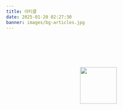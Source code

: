 ```yaml
---
title: 아티클
date: 2025-01-20 02:27:30
banner: images/bg-articles.jpg
---
```


<style>
  #loading {
    margin: 100px 0;
    text-align: center;
  }
  #smarteditor-view p.se-text-paragraph {
    margin: 0;
  }
  #contents-omit {
    position: relative;
    padding: 0 0 100px;
    text-align: center;
  }
  #contents-omit:before {
    content: "";
    display: block;
    position: absolute;
    right: 0;
    bottom: 100%;
    left: 0;
    height: 200px;
    background: linear-gradient(0deg, rgba(255,255,255,1) 0%, rgba(255,255,255,0) 100%);
  }
  #contents-omit a {
    display: inline-block;
    padding: 15px 40px;
    background-color: var(--color-footer-background);
    color: #fff;
    font-size: 20px;
    font-weight: bold;
    text-decoration: none;
  }
</style>

<div id="loading">
  <img src="/images/ui-loading.svg" width="100" alt="">
</div>
<div id="smarteditor-view">
  <!--  -->
</div>
<div id="contents-omit" style="display: none;">
  <a target="_blank">전체글 보기</a>
</div>

<script>
  const postId = window.location.search.split('postId=')[1];
  axios.get(`https://7q4yn3iplb.execute-api.ap-northeast-2.amazonaws.com/blogs/ulive_/posts/${postId}`)
    .then(function (response) {
      const data = response.data;
      const {title, content} = data;
      const $content = $(content);
      const selectCounts = 5;
      const multipleNthSelector = (function () {
        return Array(selectCounts).fill('').map(function (element, index) {
          return ':nth-child(' + (index + 1) + ')';
        }).join(', ');
        // output e.g. - 'nth-child(1), nth-child(2), nth-child(3), ...'
      })();
      const $selectedContent = $content.filter(multipleNthSelector);
      // console.log($selectedContent);
      $('#smarteditor-view').append(`<h2>${title}</h2>`);
      $('#smarteditor-view').append(`<hr>`);
      $('#smarteditor-view').append($selectedContent);
      $('#contents-omit a').attr('href', `https://blog.naver.com/ulive_/${postId}`);
      $('#contents-omit').show();
    })
    .finally((function () {
      $('#loading').remove();
    }));
</script>